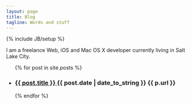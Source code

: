 ```yaml
---
layout: page
title: Blog
tagline: Words and stuff
---
```

{% include JB/setup %}

I am a freelance Web, iOS and Mac OS X developer currently living in Salt Lake City.


 <ul class="posts">
      {% for post in site.posts %}
      <li>
          <h3>
              <a href="{{ post.url }}">
                  {{ post.title }}
              </a>
              <span class="post-date">
                  {{ post.date | date_to_string }}
             </span>
             <span>
             {{ p.url }}
             </span>
         </h3>
     </li>
     {% endfor %}
 </ul>

